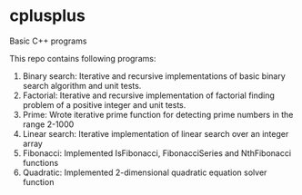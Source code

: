 cplusplus
=========

Basic C++ programs

This repo contains following programs:

1. Binary search: Iterative and recursive implementations of basic binary search algorithm and unit tests.
2. Factorial: Iterative and recursive implementation of factorial finding problem of a positive integer and unit tests.
3. Prime: Wrote iterative prime function for detecting prime numbers in the range 2-1000
4. Linear search: Iterative implementation of linear search over an integer array
5. Fibonacci: Implemented IsFibonacci, FibonacciSeries and NthFibonacci functions
6. Quadratic: Implemented 2-dimensional quadratic equation solver function
